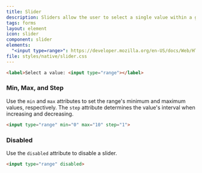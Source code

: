```yaml
---
title: Slider
description: Sliders allow the user to select a single value within a given range using a slider.
tags: forms
layout: element
icon: slider
component: slider
elements:
  "<input type=range>": https://developer.mozilla.org/en-US/docs/Web/HTML/Element/input/range
file: styles/native/slider.css
---
```


```html {.example}
<label>Select a value: <input type="range"></label>
```

### Min, Max, and Step

Use the `min` and `max` attributes to set the range's minimum and maximum values, respectively. The `step` attribute determines the value's interval when increasing and decreasing.

```html {.example}
<input type="range" min="0" max="10" step="1">
```

### Disabled

Use the `disabled` attribute to disable a slider.

```html {.example}
<input type="range" disabled>
```

<!--
### Custom Track Colors

You can customize the active and inactive portions of the track using the `--track-color-active` and `--track-color-inactive` custom properties.

```html {.example}
<input type="range"
  style="
  --track-color-active: var(--wa-color-brand-fill-loud);
  --track-color-inactive: var(--wa-color-brand-fill-normal);
"
>
```

### Right-to-Left languages

The styles adapt to right-to-left (RTL) languages as you would expect.

```html {.example}
<input type="range" dir=rtl>
```
-->
